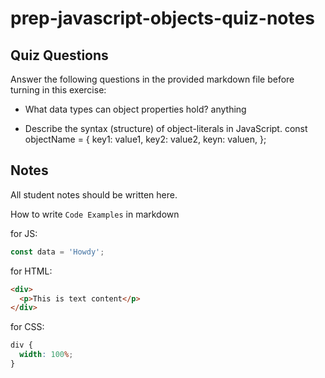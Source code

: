 # prep-javascript-objects-quiz-notes

## Quiz Questions

Answer the following questions in the provided markdown file before turning in this exercise:

- What data types can object properties hold?
  anything

- Describe the syntax (structure) of object-literals in JavaScript.
  const objectName = {
  key1: value1,
  key2: value2,
  keyn: valuen,
  };

## Notes

All student notes should be written here.

How to write `Code Examples` in markdown

for JS:

```javascript
const data = 'Howdy';
```

for HTML:

```html
<div>
  <p>This is text content</p>
</div>
```

for CSS:

```css
div {
  width: 100%;
}
```
